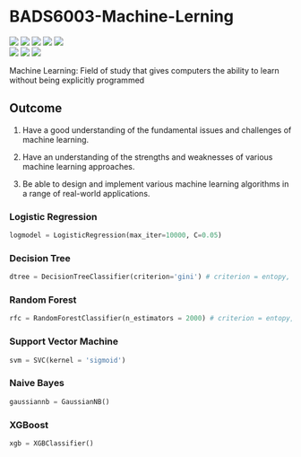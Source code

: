 # BADS6003-Machine-Lerning
[![](https://img.shields.io/badge/-Logistic--Regression-orange)](#)
[![](https://img.shields.io/badge/-Decision--Tree-orange)](#) 
[![](https://img.shields.io/badge/-Random--Forest-orange)](#) 
[![](https://img.shields.io/badge/-Support--Vector--Machine-orange)](#) 
[![](https://img.shields.io/badge/-K--Nearest--Neighbors-orange)](#)  
[![](https://img.shields.io/badge/-Gaussian--Naive--Bayes-orange)](#)
[![](https://img.shields.io/badge/-XG--Boost-orange)](#)
[![](https://img.shields.io/badge/-Python-brightgreen)](#)

Machine Learning: Field of study that gives computers the ability to learn without being explicitly programmed

## Outcome

1. Have a good understanding of the fundamental issues and challenges of machine learning. 

2. Have an understanding of the strengths and weaknesses of various machine learning approaches. 

3. Be able to design and implement various machine learning algorithms in a range of real-world applications.

### Logistic Regression

```python
logmodel = LogisticRegression(max_iter=10000, C=0.05) 
```

### Decision Tree

```python
dtree = DecisionTreeClassifier(criterion='gini') # criterion = entopy, gini
```

### Random Forest

```python
rfc = RandomForestClassifier(n_estimators = 2000) # criterion = entopy, gini
```

### Support Vector Machine

```python
svm = SVC(kernel = 'sigmoid')
```

### Naive Bayes

```python
gaussiannb = GaussianNB()
```

### XGBoost

```python
xgb = XGBClassifier()
```
